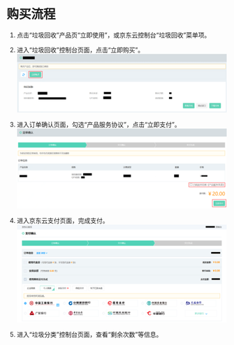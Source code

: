 # 购买流程



1.	点击“垃圾回收”产品页“立即使用”，或京东云控制台“垃圾回收”菜单项。


2.	进入“垃圾回收”控制台页面，点击“立即购买”。
 ![1.png](../../../../image/AI-and-Machine-Learning/share-picture/1.png)

3.	进入订单确认页面，勾选“产品服务协议”，点击“立即支付”。
  ![2.png](../../../../image/AI-and-Machine-Learning/share-picture/2.png)

4.	进入京东云支付页面，完成支付。
  ![3.png](../../../../image/AI-and-Machine-Learning/share-picture/3.png)

5.	进入“垃圾分类”控制台页面，查看“剩余次数”等信息。

